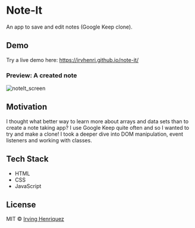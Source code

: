 # Note-It 

An app to save and edit notes (Google Keep clone).

## Demo
Try a live demo here:
https://irvhenri.github.io/note-it/
### Preview: A created note
![noteIt_screen](https://user-images.githubusercontent.com/69181038/103687979-27041b00-4f5f-11eb-9b29-bb182369e7dc.PNG)


## Motivation

I thought what better way to learn more about arrays and data sets than to create a note taking app? I use Google Keep quite often and so I wanted to try and make a clone! I took a deeper dive into DOM manipulation, event listeners and working with classes.

## Tech Stack
- HTML
- CSS
- JavaScript



## License
MIT © [Irving Henriquez](https://github.com/IrvHenri)


